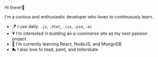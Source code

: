 Hi there!👋

I'm a curious and enthusiastic developer who loves to continuously learn.

- 🪁 I use daily: `.js`, `.html`, `.css`, `.psd`, `.ai`
- 💗 I’m interested in building an e-commerse site as my next passion project 
- 🌱 I’m currently learning React, NodeJS, and MongoDB
- 🛼 I also love to read, paint, and rollerskate

<!---
JuliaWalton/JuliaWalton is a ✨ special ✨ repository because its `README.md` (this file) appears on your GitHub profile.
You can click the Preview link to take a look at your changes.
--->
